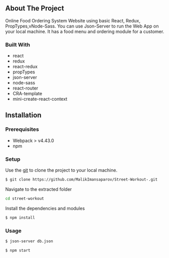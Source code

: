 <!-- ABOUT THE PROJECT -->
## About The Project
Online Food Ordering System Website using basic React, Redux, PropTypes,vNode-Sass. You can use Json-Server to run the Web App on your local machine. It has a food menu and ordering module for a customer.

### Built With
- react
- redux
- react-redux
- propTypes
- json-server
- node-sass
- react-router  
- CRA-template
- mini-create-react-context

## Installation
### Prerequisites
- Webpack > v4.43.0
- npm

### Setup
Use the [git](https://git-scm.com/downloads) to clone the project to your local machine.
```sh
$ git clone https://github.com/MalikImansaparov/Street-Workout-.git
```

Navigate to the extracted folder
```sh 
cd street-workout
```

Install the dependencies and modules
```sh
$ npm install
```

### Usage
```sh
$ json-server db.json
```
```sh
$ npm start
```

